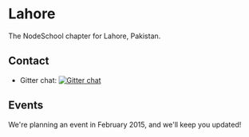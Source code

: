 Lahore
=======

The NodeSchool chapter for Lahore, Pakistan.

## Contact ##

*   Gitter chat: [![Gitter chat](https://badges.gitter.im/nodeschool/bristol.png)](https://gitter.im/nodeschool/Lahore)

## Events ##

We're planning an event in February 2015, and we'll keep you updated!
